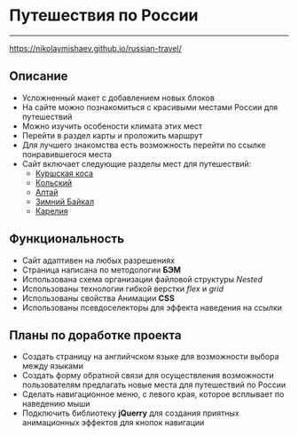 # Путешествия по России
***
https://nikolaymishaev.github.io/russian-travel/
## Описание
- Усложненный макет с добавлением новых блоков
- На сайте можно познакомиться с красивыми местами России для путешествий
- Можно изучить особености климата этих мест
- Перейти в раздел карты и проложить маршрут
- Для лучшего знакомства есть возможность перейти по ссылке понравившегося места
- Сайт включает следующие разделы мест для путешествий:
  - [Куршская коса](http://park-kosa.ru/)
  - [Кольский](https://www.nationalgeographic.com/yourshot/?keywords=kolskiy)
  - [Алтай](https://www.facebook.com/vera.bashmakova/posts/10156011613718822)
  - [Зимний Байкал](https://vk.com/baikalmile)
  - [Карелия](http://vodlozero.ru/)
## Функциональность
- Сайт адаптивен на любых разрешениях
- Страница написана по методологии __БЭМ__
- Использована схема организации файловой структуры _Nested_
- Использованы технологии гибкой верстки _flex_ и _grid_
- Использованы свойства Анимации __CSS__
- Использованы псевдоселекторы для эффекта наведения на ссылки
## Планы по доработке проекта
- Создать страницу на английчском языке для возможности выбора между языками
- Создать форму обратной связи для осуществления возможности пользователям предлагать новые места для путешествий по России
- Сделать навигационное меню, с левого края, которое всплывает по наведению мыши
- Подключить библиотеку __jQuerry__ для создания приятных анимационных эффектов для кнопок навигации
